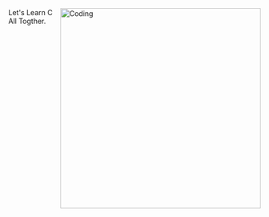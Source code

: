 <img align="right" alt="Coding" width="400" src="[https://i.gifer.com/78KG.gif](https://www.slickedit.com/images/stories/products/slickedit/screenshots/2014/beautify-while-typing.gif)">
Let's Learn C All Togther.
